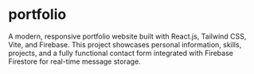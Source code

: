 # portfolio
A modern, responsive portfolio website built with React.js, Tailwind CSS, Vite, and Firebase. This project showcases personal information, skills, projects, and a fully functional contact form integrated with Firebase Firestore for real-time message storage.
